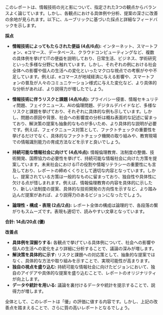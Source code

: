 このレポートは、情報技術の光と影について、指定された3つの観点からバランスよく論じています。しかし、各観点における具体例や分析、提案の深さに改善の余地が見られます。以下に、ルーブリックに基づいた採点と詳細なフィードバックを示します。

**採点**

* **情報技術によってもたらされた便益 (4点/6点):**  インターネット、スマートフォン、eコマース、データベース、クラウドコンピューティングなど、複数の具体例を挙げてITの便益を説明しており、日常生活、ビジネス、学術研究といった多様な分野にも触れています。しかし、それぞれの例における社会全体への影響や個人の生活への変化といったマクロな視点での考察がやや不足しています。例えば、eコマースが地域経済に与える影響や、スマートフォンの普及が人々のコミュニケーション様式に与えた変化など、より具体的な分析があれば、より説得力が増したでしょう。

* **情報技術に伴うリスクと課題 (4点/6点):** プライバシー侵害、情報セキュリティ問題、フェイクニュース、AIの倫理問題、デジタルデバイドなど、多様なリスクと課題を挙げており、それぞれに具体的な例も示しています。しかし、問題の原因や背景、社会への影響度の分析は概ね表面的な記述に留まっており、解決策の提案も抽象的なものが多いため、より具体的な説明が必要です。例えば、フェイクニュース対策として、ファクトチェックの重要性を挙げるだけでなく、具体的なファクトチェック機関の取り組みや、教育現場での情報識別能力の育成方法などを示すと良いでしょう。

* **持続可能な情報社会に向けて (4点/6点):** 情報倫理教育、法制度の整備、技術開発、国際協力の必要性を挙げて、持続可能な情報社会に向けた方策を提案しています。未来社会におけるITの役割や情報リテラシーの重要性にも言及しており、レポートの締めくくりとして適切な内容となっています。しかし、提案されている方策は一般的なものに留まっており、独自性や具体性に欠ける点が惜しまれます。例えば、情報倫理教育の内容を具体的に示したり、新しい法制度の提案、具体的な技術開発の方向性を示すなど、より踏み込んだ提案があれば、より説得力のあるビジョンになったでしょう。

* **論理性・構成・表現 (2点/2点):** レポート全体の構成は論理的で、各段落の繋がりもスムーズです。表現も適切で、読みやすい文章となっています。

**合計: 14点/20点 (優)**

**改善点**

* **具体例を深掘りする:** 各観点で挙げている具体例について、社会への影響や個人の生活への変化をより詳細に分析することで、議論の深みが増します。
* **解決策を具体的に示す:** リスクと課題への対応策として、抽象的な提案ではなく、具体的な方法や取り組みを示すことで、実現可能性が高まります。
* **独自の視点を盛り込む:** 持続可能な情報社会に向けたビジョンにおいて、独自のアイデアや具体的な提案を盛り込むことで、レポートのオリジナリティが向上します。
* **データや統計を用いる:** 議論を裏付けるデータや統計を提示することで、説得力が増します。


全体として、このレポートは「優」の評価に値する内容です。しかし、上記の改善点を踏まえることで、さらに質の高いレポートとなるでしょう。
